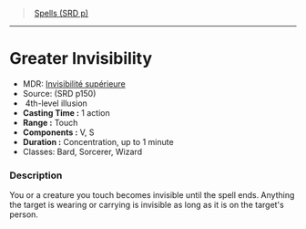 ﻿---
!SpellItem
Name: Greater Invisibility
AltName: '[Invisibilité supérieure](hd_spells_invisibilite_superieure.md)'
Type: illusion
Level: 4
CastingTime: 1 action
Range: Touch
Components: V, S
Duration: Concentration, up to 1 minute
Classes: Bard, Sorcerer, Wizard
Family: SpellVO
Source: (SRD p150)
Id: spells_vo.md#greater-invisibility
ParentLink: spells_vo.md#spells-srd-p
ParentName: Spells (SRD p)
NameLevel: 1
Attributes:
  Name: Greater Invisibility
  Markdown: >+
    # <!--Name-->Greater Invisibility<!--/Name-->


    - MDR: <!--AltName-->[Invisibilité supérieure](hd_spells_invisibilite_superieure.md)<!--/AltName-->

    - Source: <!--Source-->(SRD p150)<!--/Source-->

    -  <!--Level-->4<!--/Level-->th-level <!--Type-->illusion<!--/Type-->

    - **Casting Time :** <!--CastingTime-->1 action<!--/CastingTime-->

    - **Range :** <!--Range-->Touch<!--/Range-->

    - **Components :** <!--Components-->V, S<!--/Components-->

    - **Duration :** <!--Duration-->Concentration, up to 1 minute<!--/Duration-->

    - Classes: <!--Classes-->Bard, Sorcerer, Wizard<!--/Classes-->


    ### Description


    You or a creature you touch becomes invisible until the spell ends. Anything the target is wearing or carrying is invisible as long as it is on the target's person.

  AltName: '[Invisibilité supérieure](hd_spells_invisibilite_superieure.md)'
  Source: (SRD p150)
  Level: 4
  Type: illusion
  CastingTime: 1 action
  Range: Touch
  Components: V, S
  Duration: Concentration, up to 1 minute
  Classes: Bard, Sorcerer, Wizard
AttributesDictionary: >+
  Name: Greater Invisibility

  Markdown: >+

    # <!--Name-->Greater Invisibility<!--/Name-->





    - MDR: <!--AltName-->[Invisibilité supérieure](hd_spells_invisibilite_superieure.md)<!--/AltName-->



    - Source: <!--Source-->(SRD p150)<!--/Source-->



    -  <!--Level-->4<!--/Level-->th-level <!--Type-->illusion<!--/Type-->



    - **Casting Time :** <!--CastingTime-->1 action<!--/CastingTime-->



    - **Range :** <!--Range-->Touch<!--/Range-->



    - **Components :** <!--Components-->V, S<!--/Components-->



    - **Duration :** <!--Duration-->Concentration, up to 1 minute<!--/Duration-->



    - Classes: <!--Classes-->Bard, Sorcerer, Wizard<!--/Classes-->





    ### Description





    You or a creature you touch becomes invisible until the spell ends. Anything the target is wearing or carrying is invisible as long as it is on the target's person.



  AltName: '[Invisibilité supérieure](hd_spells_invisibilite_superieure.md)'

  Source: (SRD p150)

  Level: 4

  Type: illusion

  CastingTime: 1 action

  Range: Touch

  Components: V, S

  Duration: Concentration, up to 1 minute

  Classes: Bard, Sorcerer, Wizard

---
> [Spells (SRD p)](srd_spells.md)

---

# Greater Invisibility

- MDR: [Invisibilité supérieure](hd_spells_invisibilite_superieure.md)
- Source: (SRD p150)
-  4th-level illusion
- **Casting Time :** 1 action
- **Range :** Touch
- **Components :** V, S
- **Duration :** Concentration, up to 1 minute
- Classes: Bard, Sorcerer, Wizard

### Description

You or a creature you touch becomes invisible until the spell ends. Anything the target is wearing or carrying is invisible as long as it is on the target's person.


